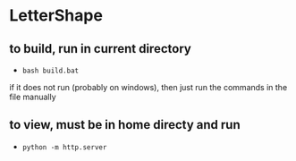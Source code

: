 # LetterShape

## to build, run in current directory
- `bash build.bat`

if it does not run (probably on windows), then just run the commands in the file manually

## to view, must be in home directy and run
- `python -m http.server`